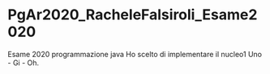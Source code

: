 # PgAr2020_RacheleFalsiroli_Esame2020
Esame 2020 programmazione java
Ho scelto di implementare il nucleo1 Uno - Gi - Oh.
